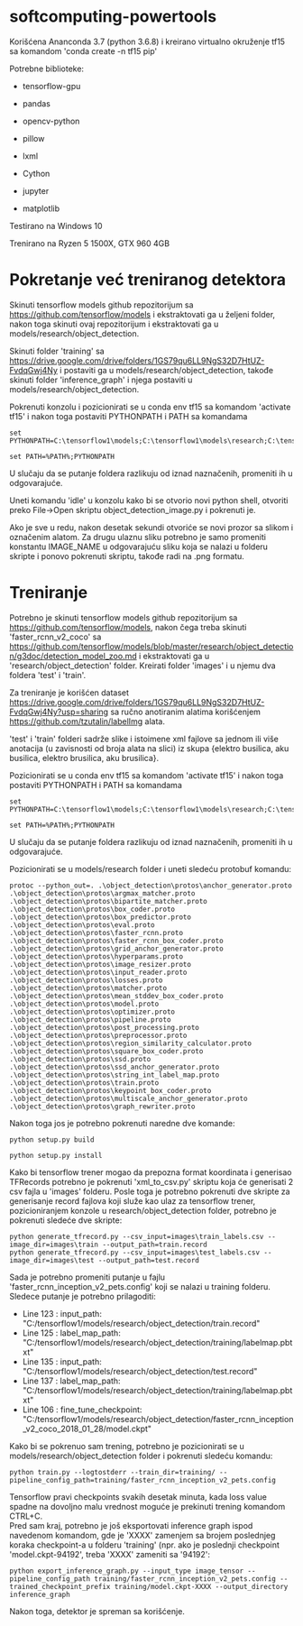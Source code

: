 # softcomputing-powertools


Korišćena Ananconda 3.7 (python 3.6.8) i kreirano virtualno okruženje tf15 sa komandom 'conda create -n tf15 pip'

Potrebne biblioteke:

 - tensorflow-gpu

 - pandas

 - opencv-python

 - pillow
 
 - lxml
 
 - Cython
 
 - jupyter
 
 - matplotlib

  

Testirano na Windows 10

Trenirano na Ryzen 5 1500X, GTX 960 4GB

# Pokretanje već treniranog detektora

Skinuti tensorflow models github repozitorijum sa https://github.com/tensorflow/models i ekstraktovati ga u željeni folder, nakon toga skinuti ovaj repozitorijum i ekstraktovati ga u models/research/object_detection.  

Skinuti folder 'training' sa https://drive.google.com/drive/folders/1GS79qu6LL9NgS32D7HtUZ-FvdqGwj4Ny i postaviti ga u models/research/object_detection, takođe skinuti folder 'inference_graph' i njega postaviti u models/research/object_detection.  

Pokrenuti konzolu i pozicionirati se u conda env tf15 sa komandom 'activate tf15' i nakon toga postaviti PYTHONPATH i PATH sa komandama 
```
set PYTHONPATH=C:\tensorflow1\models;C:\tensorflow1\models\research;C:\tensorflow1\models\research\slim
```
```
set PATH=%PATH%;PYTHONPATH
```
U slučaju da se putanje foldera razlikuju od iznad naznačenih, promeniti ih u odgovarajuće.  

Uneti komandu 'idle' u konzolu kako bi se otvorio novi python shell, otvoriti preko File->Open skriptu object_detection_image.py i pokrenuti je.  

Ako je sve u redu, nakon desetak sekundi otvoriće se novi prozor sa slikom i označenim alatom. Za drugu ulaznu sliku potrebno je samo promeniti konstantu IMAGE_NAME u odgovarajuću sliku koja se nalazi u folderu skripte i ponovo pokrenuti skriptu, takođe radi na .png formatu.

# Treniranje

Potrebno je skinuti tensorflow models github repozitorijum sa https://github.com/tensorflow/models, nakon čega treba skinuti 'faster_rcnn_v2_coco' sa https://github.com/tensorflow/models/blob/master/research/object_detection/g3doc/detection_model_zoo.md i ekstraktovati ga u 'research/object_detection' folder. Kreirati folder 'images' i u njemu dva foldera 'test' i 'train'. 

Za treniranje je korišćen dataset https://drive.google.com/drive/folders/1GS79qu6LL9NgS32D7HtUZ-FvdqGwj4Ny?usp=sharing sa ručno anotiranim alatima korišćenjem https://github.com/tzutalin/labelImg alata.  

'test' i 'train' folderi sadrže slike i istoimene xml fajlove sa jednom ili više anotacija (u zavisnosti od broja alata na slici) iz skupa {elektro busilica, aku busilica, elektro brusilica, aku brusilica}.  


Pozicionirati se u conda env tf15 sa komandom 'activate tf15' i nakon toga postaviti PYTHONPATH i PATH sa komandama 
```
set PYTHONPATH=C:\tensorflow1\models;C:\tensorflow1\models\research;C:\tensorflow1\models\research\slim
```
```
set PATH=%PATH%;PYTHONPATH
```
U slučaju da se putanje foldera razlikuju od iznad naznačenih, promeniti ih u odgovarajuće.  

Pozicionirati se u models/research folder i uneti sledeću protobuf komandu: 
```
protoc --python_out=. .\object_detection\protos\anchor_generator.proto .\object_detection\protos\argmax_matcher.proto .\object_detection\protos\bipartite_matcher.proto .\object_detection\protos\box_coder.proto .\object_detection\protos\box_predictor.proto .\object_detection\protos\eval.proto .\object_detection\protos\faster_rcnn.proto .\object_detection\protos\faster_rcnn_box_coder.proto .\object_detection\protos\grid_anchor_generator.proto .\object_detection\protos\hyperparams.proto .\object_detection\protos\image_resizer.proto .\object_detection\protos\input_reader.proto .\object_detection\protos\losses.proto .\object_detection\protos\matcher.proto .\object_detection\protos\mean_stddev_box_coder.proto .\object_detection\protos\model.proto .\object_detection\protos\optimizer.proto .\object_detection\protos\pipeline.proto .\object_detection\protos\post_processing.proto .\object_detection\protos\preprocessor.proto .\object_detection\protos\region_similarity_calculator.proto .\object_detection\protos\square_box_coder.proto .\object_detection\protos\ssd.proto .\object_detection\protos\ssd_anchor_generator.proto .\object_detection\protos\string_int_label_map.proto .\object_detection\protos\train.proto .\object_detection\protos\keypoint_box_coder.proto .\object_detection\protos\multiscale_anchor_generator.proto .\object_detection\protos\graph_rewriter.proto
```

Nakon toga jos je potrebno pokrenuti naredne dve komande:  
```
python setup.py build
```

```
python setup.py install
```

Kako bi tensorflow trener mogao da prepozna format koordinata i generisao TFRecords potrebno je pokrenuti 'xml_to_csv.py' skriptu koja će generisati 2 csv fajla u 'images' folderu. Posle toga je potrebno pokrenuti dve skripte za generisanje record fajlova koji služe kao ulaz za tensorflow trener, pozicioniranjem konzole u research/object_detection folder, potrebno je pokrenuti sledeće dve skripte:
```
python generate_tfrecord.py --csv_input=images\train_labels.csv --image_dir=images\train --output_path=train.record
python generate_tfrecord.py --csv_input=images\test_labels.csv --image_dir=images\test --output_path=test.record
```  
Sada je potrebno promeniti putanje u fajlu 'faster_rcnn_inception_v2_pets.config' koji se nalazi u training folderu. Sledece putanje je potrebno prilagoditi:  
 - Line 123 : input_path: "C:/tensorflow1/models/research/object_detection/train.record"  
 - Line 125 : label_map_path: "C:/tensorflow1/models/research/object_detection/training/labelmap.pbtxt"
 - Line 135 : input_path: "C:/tensorflow1/models/research/object_detection/test.record"  
 - Line 137 : label_map_path: "C:/tensorflow1/models/research/object_detection/training/labelmap.pbtxt"  
 - Line 106 : fine_tune_checkpoint: "C:/tensorflow1/models/research/object_detection/faster_rcnn_inception_v2_coco_2018_01_28/model.ckpt"  
   
 Kako bi se pokrenuo sam trening, potrebno je pozicionirati se u models/research/object_detection folder i pokrenuti sledeću komandu:  
 ```
 python train.py --logtostderr --train_dir=training/ --pipeline_config_path=training/faster_rcnn_inception_v2_pets.config
 ```
 Tensorflow pravi checkpoints svakih desetak minuta, kada loss value spadne na dovoljno malu vrednost moguće je prekinuti trening komandom CTRL+C.  
 Pred sam kraj, potrebno je još eksportovati inference graph ispod navedenom komandom, gde je 'XXXX' zamenjem sa brojem poslednjeg koraka checkpoint-a u folderu 'training' (npr. ako je poslednji checkpoint 'model.ckpt-94192', treba 'XXXX' zameniti sa '94192':  
 ```
 python export_inference_graph.py --input_type image_tensor --pipeline_config_path training/faster_rcnn_inception_v2_pets.config --trained_checkpoint_prefix training/model.ckpt-XXXX --output_directory inference_graph
 ```
 Nakon toga, detektor je spreman sa korišćenje.
